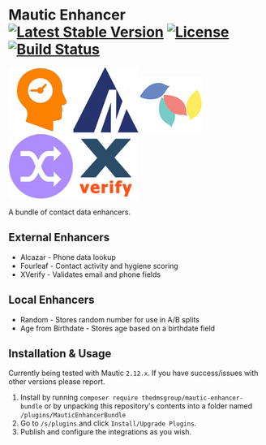 # Mautic Enhancer [![Latest Stable Version](https://poser.pugx.org/thedmsgroup/mautic-enhancer-bundle/v/stable)](https://packagist.org/packages/thedmsgroup/mautic-enhancer-bundle) [![License](https://poser.pugx.org/thedmsgroup/mautic-enhancer-bundle/license)](https://packagist.org/packages/thedmsgroup/mautic-enhancer-bundle) [![Build Status](https://travis-ci.org/TheDMSGroup/mautic-enhancer.svg?branch=master)](https://travis-ci.org/TheDMSGroup/mautic-enhancer)

![Age from Birthdate](./Assets/img/agefrombirthdate.png)![Alcazar](./Assets/img/alcazar.png)![Fourleaf](./Assets/img/fourleaf.png)![Random](./Assets/img/random.png)![Xverify](./Assets/img/xverify.png)

A bundle of contact data enhancers.

## External Enhancers

- Alcazar - Phone data lookup
- Fourleaf - Contact activity and hygiene scoring
- XVerify - Validates email and phone fields

## Local Enhancers

- Random - Stores random number for use in A/B splits
- Age from Birthdate - Stores age based on a birthdate field

## Installation & Usage

Currently being tested with Mautic `2.12.x`.
If you have success/issues with other versions please report.

1. Install by running `composer require thedmsgroup/mautic-enhancer-bundle` or by unpacking this repository's contents into a folder named `/plugins/MauticEnhancerBundle`
2. Go to `/s/plugins` and click `Install/Upgrade Plugins`.
3. Publish and configure the integrations as you wish.
